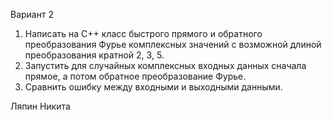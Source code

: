 Вариант 2
1. Написать на С++ класс быстрого прямого и обратного преобразования Фурье комплексных значений с возможной длиной преобразования кратной 2, 3, 5.
2. Запустить для случайных комплексных входных данных сначала прямое, а потом обратное преобразование Фурье.
3. Сравнить ошибку между входными и выходными данными.

Ляпин Никита 
